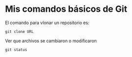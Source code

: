 # Mis comandos básicos de Git

El comando para vlonar un repositorio es:

```
git clone URL
```

Ver que archivos se cambiaron o modificaron

```
git status
```